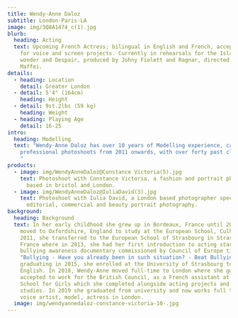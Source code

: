 ```yaml
---
title: Wendy-Anne Daloz
subtitle: London-Paris-LA
image: img/3Q8A1474_c(1).jpg
blurb:
  heading: Acting
  text: Upcoming French Actress; bilingual in English and French, accepting work
    for voice and screen projects. Currently in rehearsals for the Island of
    wonder and Despair, produced by Johny Fiolett and Ragnar, directed by Irene
    Maffei.
details:
  - heading: Location
    detail: Greater London
  - detail: 5'4" (164cm)
    heading: Height
  - detail: 9st.2lbs (59 kg)
    heading: Weight
  - heading: Playing Age
    detail: 16-25
intro:
  heading: Modelling
  text: "Wendy-Anne Daloz has over 10 years of Modelling experience, carrying out
    professional photoshoots from 2011 onwards, with over forty past clienteles.
    "
products:
  - image: img/WendyAnneDaloz@Constance Victoria(5).jpg
    text: Photoshoot with Constance Victoria, a fashion and portrait photographer
      based in bristol and London.
  - image: img/WendyAnneDaloz@IuliaDavid(3).jpg
    text: Photoshoot with Iulia David, a London based photographer specialising in
      editorial, commercial and beauty portrait photography.
background:
  heading: Background
  text: In her early childhood she grew up in Bordeaux, France until 2007 when she
    moved to Oxfordshire, England to study at the European School, Culham. In
    2011, she transferred to the European School of Strasbourg in Strasbourg,
    France where in 2013, she had her first introduction to acting starring in a
    bullying awareness documentary commissioned by Council of Europe titled
    "Bullying - Have you already been in such situation? - Beat Bullying". After
    graduating in 2015, she enrolled at the University of Strasbourg to study
    English. In 2018, Wendy-Anne moved full-time to London where she got
    accepted to work for the British Council, as a French assistant at Blackfen
    School for Girls which she completed alongside acting projects and her
    studies. In 2019 she graduated from university and now works full time as a
    voice artist, model, actress in London.
  image: img/wendyannedaloz-constance-victoria-10-.jpg
---
```

